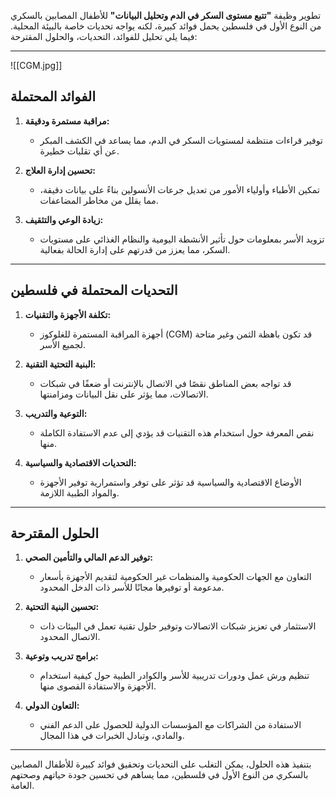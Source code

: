 تطوير وظيفة **"تتبع مستوى السكر في الدم وتحليل البيانات"** للأطفال المصابين بالسكري من النوع الأول في فلسطين يحمل فوائد كبيرة، لكنه يواجه تحديات خاصة بالبيئة المحلية. فيما يلي تحليل للفوائد، التحديات، والحلول المقترحة:

---
![[CGM.jpg]]
## **الفوائد المحتملة**

1. **مراقبة مستمرة ودقيقة:**
    
    - توفير قراءات منتظمة لمستويات السكر في الدم، مما يساعد في الكشف المبكر عن أي تقلبات خطيرة.
2. **تحسين إدارة العلاج:**
    
    - تمكين الأطباء وأولياء الأمور من تعديل جرعات الأنسولين بناءً على بيانات دقيقة، مما يقلل من مخاطر المضاعفات.
3. **زيادة الوعي والتثقيف:**
    
    - تزويد الأسر بمعلومات حول تأثير الأنشطة اليومية والنظام الغذائي على مستويات السكر، مما يعزز من قدرتهم على إدارة الحالة بفعالية.

---

## **التحديات المحتملة في فلسطين**

1. **تكلفة الأجهزة والتقنيات:**
    
    - أجهزة المراقبة المستمرة للغلوكوز (CGM) قد تكون باهظة الثمن وغير متاحة لجميع الأسر.
2. **البنية التحتية التقنية:**
    
    - قد تواجه بعض المناطق نقصًا في الاتصال بالإنترنت أو ضعفًا في شبكات الاتصالات، مما يؤثر على نقل البيانات ومزامنتها.
3. **التوعية والتدريب:**
    
    - نقص المعرفة حول استخدام هذه التقنيات قد يؤدي إلى عدم الاستفادة الكاملة منها.
4. **التحديات الاقتصادية والسياسية:**
    
    - الأوضاع الاقتصادية والسياسية قد تؤثر على توفر واستمرارية توفير الأجهزة والمواد الطبية اللازمة.

---

## **الحلول المقترحة**

1. **توفير الدعم المالي والتأمين الصحي:**
    
    - التعاون مع الجهات الحكومية والمنظمات غير الحكومية لتقديم الأجهزة بأسعار مدعومة أو توفيرها مجانًا للأسر ذات الدخل المحدود.
2. **تحسين البنية التحتية:**
    
    - الاستثمار في تعزيز شبكات الاتصالات وتوفير حلول تقنية تعمل في البيئات ذات الاتصال المحدود.
3. **برامج تدريب وتوعية:**
    
    - تنظيم ورش عمل ودورات تدريبية للأسر والكوادر الطبية حول كيفية استخدام الأجهزة والاستفادة القصوى منها.
4. **التعاون الدولي:**
    
    - الاستفادة من الشراكات مع المؤسسات الدولية للحصول على الدعم الفني والمادي، وتبادل الخبرات في هذا المجال.

---

بتنفيذ هذه الحلول، يمكن التغلب على التحديات وتحقيق فوائد كبيرة للأطفال المصابين بالسكري من النوع الأول في فلسطين، مما يساهم في تحسين جودة حياتهم وصحتهم العامة.